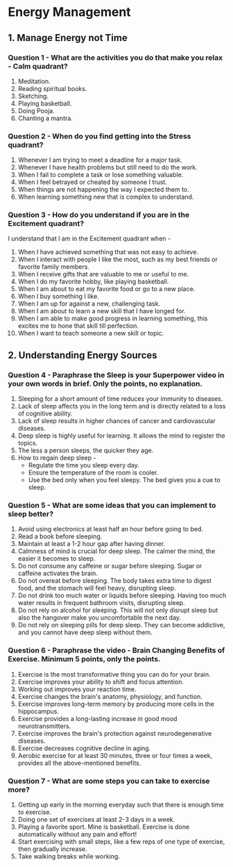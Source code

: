 # Energy Management

## 1. Manage Energy not Time

### Question 1 - What are the activities you do that make you relax - Calm quadrant?

1. Meditation.
2. Reading spiritual books.
3. Sketching.
4. Playing basketball.
5. Doing Pooja.
6. Chanting a mantra.


### Question 2 - When do you find getting into the Stress quadrant?

1. Whenever I am trying to meet a deadline for a major task.
2. Whenever I have health problems but still need to do the work.
3. When I fail to complete a task or lose something valuable.
4. When I feel betrayed or cheated by someone I trust.
5. When things are not happening the way I expected them to.
6. When learning something new that is complex to understand.


### Question 3 - How do you understand if you are in the Excitement quadrant?

I understand that I am in the Excitement quadrant when - 
1. When I have achieved something that was not easy to achieve.
2. When I interact with people I like the most, such as my best friends or favorite family members.
3. When I receive gifts that are valuable to me or useful to me.
4. When I do my favorite hobby, like playing basketball.
5. When I am about to eat my favorite food or go to a new place.
6. When I buy something I like.
7. When I am up for against a new, challenging task.
8. When I am about to learn a new skill that I have longed for.
9. When I am able to make good progress in learning something, this excites me to hone that skill till perfection.
10. When I want to teach someone a new skill or topic.


## 2. Understanding Energy Sources

### Question 4 - Paraphrase the Sleep is your Superpower video in your own words in brief. Only the points, no explanation.

1. Sleeping for a short amount of time reduces your immunity to diseases.
2. Lack of sleep affects you in the long term and is directly related to a loss of cognitive ability.
3. Lack of sleep results in higher chances of cancer and cardiovascular diseases.
4. Deep sleep is highly useful for learning. It allows the mind to register the topics.
5. The less a person sleeps, the quicker they age.
6. How to regain deep sleep - 
    - Regulate the time you sleep every day.
    - Ensure the temperature of the room is cooler.
    - Use the bed only when you feel sleepy. The bed gives you a cue to sleep.


### Question 5 - What are some ideas that you can implement to sleep better?

1. Avoid using electronics at least half an hour before going to bed.
2. Read a book before sleeping.
3. Maintain at least a 1-2 hour gap after having dinner.
4. Calmness of mind is crucial for deep sleep. The calmer the mind, the easier it becomes to sleep.
5. Do not consume any caffeine or sugar before sleeping. Sugar or caffeine activates the brain.
6. Do not overeat before sleeping. The body takes extra time to digest food, and the stomach will feel heavy, disrupting sleep.
7. Do not drink too much water or liquids before sleeping. Having too much water results in frequent bathroom visits, disrupting sleep.
8. Do not rely on alcohol for sleeping. This will not only disrupt sleep but also the hangover make you uncomfortable the next day.
9. Do not rely on sleeping pills for deep sleep. They can become addictive, and you cannot have deep sleep without them.


### Question 6 - Paraphrase the video - Brain Changing Benefits of Exercise. Minimum 5 points, only the points.
 
1. Exercise is the most transformative thing you can do for your brain.
2. Exercise improves your ability to shift and focus attention.
3. Working out improves your reaction time.
4. Exercise changes the brain's anatomy, physiology, and function.
5. Exercise improves long-term memory by producing more cells in the hippocampus.
6. Exercise provides a long-lasting increase in good mood neurotransmitters.
7. Exercise improves the brain's protection against neurodegenerative diseases.
8. Exercise decreases cognitive decline in aging.
9. Aerobic exercise for at least 30 minutes, three or four times a week, provides all the above-mentioned benefits.


### Question 7 - What are some steps you can take to exercise more?

1. Getting up early in the morning everyday such that there is enough time to exercise.
2. Doing one set of exercises at least 2-3 days in a week.
3. Playing a favorite sport. Mine is basketball. Exercise is done automatically without any pain and effort!
4. Start exercising with small steps, like a few reps of one type of exercise, then gradually increase.
5. Take walking breaks while working.
